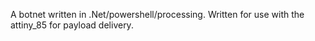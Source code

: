A botnet written in .Net/powershell/processing. Written for use with the attiny_85 for payload delivery. 
